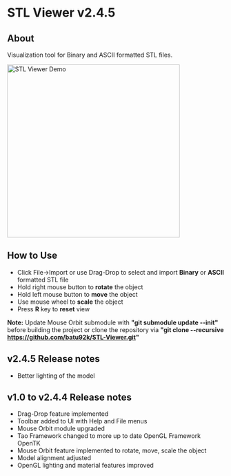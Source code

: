 # **STL Viewer v2.4.5**

## **About**

Visualization tool for Binary and ASCII formatted STL files.

<img src="visuals/STL_Viewer_Demo.gif" alt="STL Viewer Demo" width="400"/>

## **How to Use**

 * Click File->Import or use Drag-Drop to select and import **Binary** or **ASCII** formatted STL file
 * Hold right mouse button to **rotate** the object
 * Hold left mouse button to **move** the object
 * Use mouse wheel to **scale** the object
 * Press **R** key to **reset** view

**Note:** Update Mouse Orbit submodule with **"git submodule update --init"** before building the project or clone the repository via **"git clone --recursive https://github.com/batu92k/STL-Viewer.git"**

## **v2.4.5 Release notes**
 * Better lighting of the model

## **v1.0 to v2.4.4 Release notes**
 * Drag-Drop feature implemented
 * Toolbar added to UI with Help and File menus
 * Mouse Orbit module upgraded
 * Tao Framework changed to more up to date OpenGL Framework OpenTK
 * Mouse Orbit feature implemented to rotate, move, scale the object
 * Model alignment adjusted
 * OpenGL lighting and material features improved

